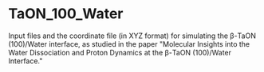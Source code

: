 # TaON_100_Water
Input files and the coordinate file (in XYZ format) for simulating the β-TaON (100)/Water interface, as studied in the paper "Molecular Insights into the Water Dissociation and Proton Dynamics at the β-TaON (100)/Water Interface."

